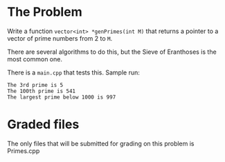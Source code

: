 # The Problem

Write a function `vector<int> *genPrimes(int M)` that returns a pointer to a vector of prime numbers from 2 to `M`.

There are several algorithms to do this, but the Sieve of Eranthoses is the most common one.

There is a `main.cpp` that tests this. Sample run:

```
The 3rd prime is 5
The 100th prime is 541
The largest prime below 1000 is 997
```

# Graded files

The only files that will be submitted for grading on this problem is Primes.cpp
